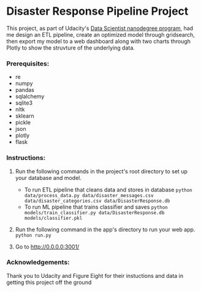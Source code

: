 # Disaster Response Pipeline Project
This project, as part of Udacity's [Data Scientist nanodegree program](https://www.udacity.com/course/data-scientist-nanodegree--nd025), had me design an ETL pipeline, create an optimized model through gridsearch, then export my model to a web dashboard along with two charts through Plotly to show the struvture of the underlying data.

### Prerequisites:
* re
* numpy
* pandas
* sqlalchemy
* sqlite3
* nltk
* sklearn
* pickle
* json
* plotly
* flask

### Instructions:
1. Run the following commands in the project's root directory to set up your database and model.

    - To run ETL pipeline that cleans data and stores in database
        `python data/process_data.py data/disaster_messages.csv data/disaster_categories.csv data/DisasterResponse.db`
    - To run ML pipeline that trains classifier and saves
        `python models/train_classifier.py data/DisasterResponse.db models/classifier.pkl`

2. Run the following command in the app's directory to run your web app.
    `python run.py`

3. Go to http://0.0.0.0:3001/

### Acknowledgements:
Thank you to Udacity and Figure Eight for their instuctions and data in getting this project off the ground
